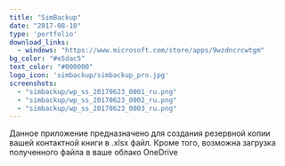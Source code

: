 ```yaml
---
title: "SimBackup"
date: "2017-08-10"
type: 'portfolio'
download_links:
  - windows: "https://www.microsoft.com/store/apps/9wzdncrcwtgm"
bg_color: "#e5dac5"
text_color: "#000000"
logo_icon: 'simbackup/simbackup_pro.jpg'
screenshots:
  - "simbackup/wp_ss_20170623_0001_ru.png"
  - "simbackup/wp_ss_20170623_0002_ru.png"
  - "simbackup/wp_ss_20170623_0003_ru.png"
---
```


Данное приложение предназначено для создания резервной копии вашей контактной книги в .xlsx файл. Кроме того, возможна загрузка полученного файла в ваше облако OneDrive